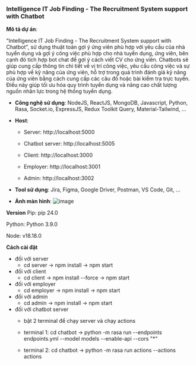 ### Intelligence IT Job Finding - The Recruitment System support with Chatbot

**Mô tả dự án**:  

"Intelligence IT Job Finding - The Recruitment System support with Chatbot", sử dụng thuật toán gợi ý ứng viên phù hợp với yêu cầu của nhà tuyển dụng và gợi ý công việc phù hợp cho nhà tuyển dụng, ứng viên, bên cạnh đó tích hợp bot chat để gợi ý cách viết CV cho ứng viên. Chatbots sẽ giúp cung cấp thông tin chi tiết về vị trí công việc, yêu cầu công việc và sự phù hợp về kỹ năng của ứng viên, hỗ trợ trong quá trình đánh giá kỹ năng của ứng viên bằng cách cung cấp các câu đố hoặc bài kiểm tra trực tuyến. Điều này giúp tối ưu hóa quy trình tuyển dụng và nâng cao chất lượng nguồn nhân lực trong hệ thống tuyển dụng.

  - **Công nghệ sử dụng**: NodeJS, ReactJS, MongoDB, Javascript, Python, Rasa, Socket.io, ExpressJS, Redux Toolkit Query, Material-Tailwind, ...
  
  - **Host**:

    + Server:         http://localhost:5000

    + Chatbot server: http://localhost:5005

    + Client:         http://localhost:3000

    + Employer:       http://localhost:3001

    + Admin:          http://localhost:3002
  
  - **Tool sử dụng**: Jira, Figma, Google Driver, Postman, VS Code, Git, ...
  
  - **Ảnh màn hình**: 
  ![image](https://github.com/dataiti/CMUSE450-Capstone1-Smart-Recruitment-System/assets/104474689/795579f9-d77b-4b19-937e-b112e757bebc)

**Version**
Pip:    pip 24.0

Python: Python 3.9.0

Node:   v18.18.0

**Cách cài đặt**

  - đối với server
    + cd server -> npm install -> npm start 
  - đối với client
    + cd client -> npm install --force -> npm start
  - đối với employer
    + cd employer -> npm install -> npm start
  - đối với admin
    + cd admin -> npm install -> npm start
  - đối với chatbot server
    + bật 2 terminal để chạy server và chạy actions
  
    + terminal 1: cd chatbot -> python -m rasa run --endpoints endpoints.yml --model models --enable-api --cors "*"
  
    + terminal 2: cd chatbot -> python -m rasa run actions --actions actions
